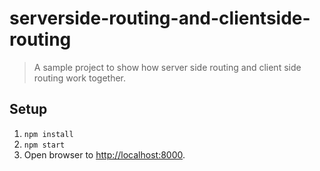 # serverside-routing-and-clientside-routing
> A sample project to show how server side routing and client side routing work together.

## Setup

1. `npm install`
2. `npm start`
3. Open browser to [http://localhost:8000](http://localhost:8000).
